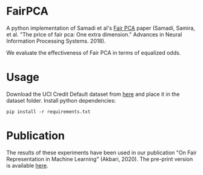 # FairPCA

A python implementation of Samadi et al's [Fair PCA](https://papers.nips.cc/paper/8294-the-price-of-fair-pca-one-extra-dimension.pdf) paper (Samadi, Samira, et al. "The price of fair pca: One extra dimension." Advances in Neural Information Processing Systems. 2018).

We evaluate the effectiveness of Fair PCA in terms of equalized odds.

# Usage

Download the UCI Credit Default dataset from [here](https://www.kaggle.com/uciml/default-of-credit-card-clients-dataset) and place it in the dataset folder. Install python dependencies:

```
pip install -r requirements.txt
```

# Publication

The results of these experiments have been used in our publication "On Fair Representation in Machine Learning" (Akbari, 2020). The pre-print version is available [here](https://www.researchgate.net/profile/Iman_Akbari2/publication/341736051_On_Fair_Representation_in_Machine_Learning/links/5ed12be292851c9c5e662b1b/On-Fair-Representation-in-Machine-Learning.pdf).


